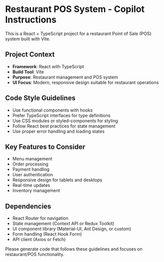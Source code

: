 <!-- Use this file to provide workspace-specific custom instructions to Copilot. For more details, visit https://code.visualstudio.com/docs/copilot/copilot-customization#_use-a-githubcopilotinstructionsmd-file -->

# Restaurant POS System - Copilot Instructions

This is a React + TypeScript project for a restaurant Point of Sale (POS) system built with Vite.

## Project Context
- **Framework**: React with TypeScript
- **Build Tool**: Vite
- **Purpose**: Restaurant management and POS system
- **UI Focus**: Modern, responsive design suitable for restaurant operations

## Code Style Guidelines
- Use functional components with hooks
- Prefer TypeScript interfaces for type definitions
- Use CSS modules or styled-components for styling
- Follow React best practices for state management
- Use proper error handling and loading states

## Key Features to Consider
- Menu management
- Order processing
- Payment handling
- User authentication
- Responsive design for tablets and desktops
- Real-time updates
- Inventory management

## Dependencies
- React Router for navigation
- State management (Context API or Redux Toolkit)
- UI component library (Material-UI, Ant Design, or custom)
- Form handling (React Hook Form)
- API client (Axios or Fetch)

Please generate code that follows these guidelines and focuses on restaurant/POS functionality.

